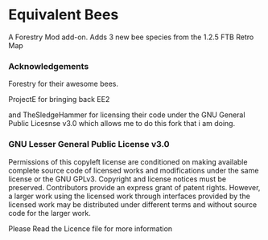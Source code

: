 # Equivalent Bees
A Forestry Mod add-on. Adds 3 new bee species from the 1.2.5 FTB Retro Map

### Acknowledgements
Forestry for their awesome bees.

ProjectE for bringing back EE2

and TheSledgeHammer for licensing their code under the GNU General Public Licesnse v3.0 which allows me to do this fork that i am doing.

### GNU Lesser General Public License v3.0

Permissions of this copyleft license are conditioned on making available complete source code of licensed works and modifications under the same license or the GNU GPLv3. Copyright and license notices must be preserved. Contributors provide an express grant of patent rights. However, a larger work using the licensed work through interfaces provided by the licensed work may be distributed under different terms and without source code for the larger work.

Please Read the Licence file for more information
